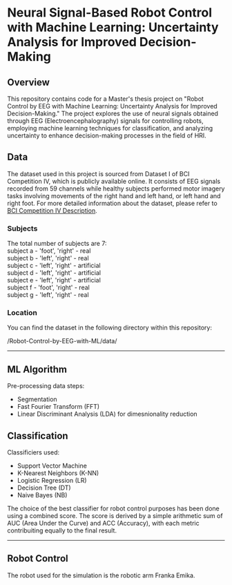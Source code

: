 # Neural Signal-Based Robot Control with Machine Learning: Uncertainty Analysis for Improved Decision-Making

## Overview
This repository contains code for a Master's thesis project on "Robot Control by EEG with Machine Learning: Uncertainty Analysis for Improved Decision-Making." The project explores the use of neural signals obtained through EEG (Electroencephalography) signals for controlling robots, employing machine learning techniques for classification, and analyzing uncertainty to enhance decision-making processes in the field of HRI.

## Data
The dataset used in this project is sourced from Dataset I of BCI Competition IV, which is publicly available online. It consists of EEG signals recorded from 59 channels while healthy subjects performed motor imagery tasks involving movements of the right hand and left hand, or left hand and right foot.
For more detailed information about the dataset, please refer to [BCI Competition IV Description](https://bbci.de/competition/iv/desc_1.html).

### Subjects

The total number of subjects are 7:  
subject a - 'foot', 'right' - real  
subject b - 'left', 'right' - real  
subject c - 'left', 'right' - artificial  
subject d - 'left', 'right' - artificial  
subject e - 'left', 'right' - artificial  
subject f - 'foot', 'right' - real  
subject g - 'left', 'right' - real  


### Location

You can find the dataset in the following directory within this repository: 

/Robot-Control-by-EEG-with-ML/data/

---

## ML Algorithm
Pre-processing data steps:
- Segmentation
- Fast Fourier Transform (FFT)
- Linear Discriminant Analysis (LDA) for dimesnionality reduction

## Classification
Classificiers used:
- Support Vector Machine
- K-Nearest Neighbors (K-NN)
- Logistic Regression (LR)
- Decision Tree (DT)
- Naive Bayes (NB)

The choice of the best classifier for robot control purposes has been done using a combined score. The score is derived by a simple arithmetic sum of AUC (Area Under the Curve) and ACC (Accuracy), with each metric contribuiting equally to the final result. 


---

## Robot Control
The robot used for the simulation is the robotic arm Franka Emika.
